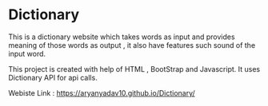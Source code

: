 # Dictionary

This is a dictionary website which takes words as input and provides meaning of those words as output , it also have features such sound of the input word.

This project is created with help of HTML , BootStrap and Javascript. It uses Dictionary API for api calls.

Webiste Link :  https://aryanyadav10.github.io/Dictionary/
